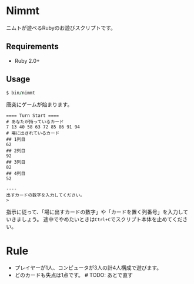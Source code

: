 # Nimmt

ニムトが遊べるRubyのお遊びスクリプトです。

## Requirements

- Ruby 2.0+

## Usage

```ruby
$ bin/nimmt
```

唐突にゲームが始まります。

```
==== Turn Start ====
# あなたが持っているカード
7 13 40 58 63 72 85 86 91 94
# 場に出されているカード
## 1列目
62
## 2列目
92
## 3列目
82
## 4列目
52

----
出すカードの数字を入力してください。
>
```

指示に従って、「場に出すカードの数字」や「カードを置く列番号」を入力していきましょう。
途中でやめたいときは`Ctrl+C`でスクリプト本体を止めてください。

# Rule

- プレイヤーが1人、コンピュータが3人の計4人構成で遊びます。
- どのカードも失点は1点です。 # TODO: あとで直す

